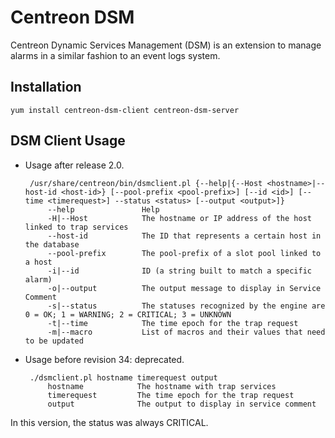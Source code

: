 # Centreon DSM

Centreon Dynamic Services Management (DSM) is an extension to manage alarms in
a similar fashion to an event logs system.


## Installation

    yum install centreon-dsm-client centreon-dsm-server


## DSM Client Usage

 - Usage after release 2.0.

		/usr/share/centreon/bin/dsmclient.pl {--help|{--Host <hostname>|--host-id <host-id>} [--pool-prefix <pool-prefix>] [--id <id>] [--time <timerequest>] --status <status> [--output <output>]}
			--help               Help
			-H|--Host            The hostname or IP address of the host linked to trap services
			--host-id            The ID that represents a certain host in the database
			--pool-prefix        The pool-prefix of a slot pool linked to a host
			-i|--id              ID (a string built to match a specific alarm)
			-o|--output          The output message to display in Service Comment
			-s|--status          The statuses recognized by the engine are 0 = OK; 1 = WARNING; 2 = CRITICAL; 3 = UNKNOWN
			-t|--time            The time epoch for the trap request
			-m|--macro           List of macros and their values that need to be updated


 - Usage before revision 34: deprecated.

		./dsmclient.pl hostname timerequest output
			hostname            The hostname with trap services
			timerequest         The time epoch for the trap request
			output              The output to display in service comment

In this version, the status was always CRITICAL.
